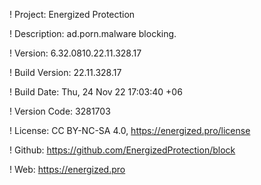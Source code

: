 ! Project: Energized Protection

! Description: ad.porn.malware blocking.

! Version: 6.32.0810.22.11.328.17

! Build Version: 22.11.328.17

! Build Date: Thu, 24 Nov 22 17:03:40 +06

! Version Code: 3281703

! License: CC BY-NC-SA 4.0, https://energized.pro/license

! Github: https://github.com/EnergizedProtection/block

! Web: https://energized.pro
